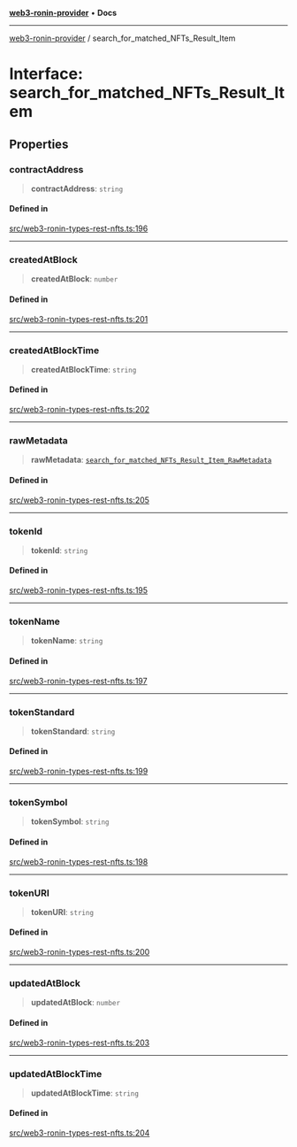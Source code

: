 [**web3-ronin-provider**](../README.md) • **Docs**

***

[web3-ronin-provider](../globals.md) / search\_for\_matched\_NFTs\_Result\_Item

# Interface: search\_for\_matched\_NFTs\_Result\_Item

## Properties

### contractAddress

> **contractAddress**: `string`

#### Defined in

[src/web3-ronin-types-rest-nfts.ts:196](https://github.com/chuacw/web3-ronin-provider/blob/a0101c455e71e221c1f508afff12749e77bf1fd8/src/web3-ronin-types-rest-nfts.ts#L196)

***

### createdAtBlock

> **createdAtBlock**: `number`

#### Defined in

[src/web3-ronin-types-rest-nfts.ts:201](https://github.com/chuacw/web3-ronin-provider/blob/a0101c455e71e221c1f508afff12749e77bf1fd8/src/web3-ronin-types-rest-nfts.ts#L201)

***

### createdAtBlockTime

> **createdAtBlockTime**: `string`

#### Defined in

[src/web3-ronin-types-rest-nfts.ts:202](https://github.com/chuacw/web3-ronin-provider/blob/a0101c455e71e221c1f508afff12749e77bf1fd8/src/web3-ronin-types-rest-nfts.ts#L202)

***

### rawMetadata

> **rawMetadata**: [`search_for_matched_NFTs_Result_Item_RawMetadata`](search_for_matched_NFTs_Result_Item_RawMetadata.md)

#### Defined in

[src/web3-ronin-types-rest-nfts.ts:205](https://github.com/chuacw/web3-ronin-provider/blob/a0101c455e71e221c1f508afff12749e77bf1fd8/src/web3-ronin-types-rest-nfts.ts#L205)

***

### tokenId

> **tokenId**: `string`

#### Defined in

[src/web3-ronin-types-rest-nfts.ts:195](https://github.com/chuacw/web3-ronin-provider/blob/a0101c455e71e221c1f508afff12749e77bf1fd8/src/web3-ronin-types-rest-nfts.ts#L195)

***

### tokenName

> **tokenName**: `string`

#### Defined in

[src/web3-ronin-types-rest-nfts.ts:197](https://github.com/chuacw/web3-ronin-provider/blob/a0101c455e71e221c1f508afff12749e77bf1fd8/src/web3-ronin-types-rest-nfts.ts#L197)

***

### tokenStandard

> **tokenStandard**: `string`

#### Defined in

[src/web3-ronin-types-rest-nfts.ts:199](https://github.com/chuacw/web3-ronin-provider/blob/a0101c455e71e221c1f508afff12749e77bf1fd8/src/web3-ronin-types-rest-nfts.ts#L199)

***

### tokenSymbol

> **tokenSymbol**: `string`

#### Defined in

[src/web3-ronin-types-rest-nfts.ts:198](https://github.com/chuacw/web3-ronin-provider/blob/a0101c455e71e221c1f508afff12749e77bf1fd8/src/web3-ronin-types-rest-nfts.ts#L198)

***

### tokenURI

> **tokenURI**: `string`

#### Defined in

[src/web3-ronin-types-rest-nfts.ts:200](https://github.com/chuacw/web3-ronin-provider/blob/a0101c455e71e221c1f508afff12749e77bf1fd8/src/web3-ronin-types-rest-nfts.ts#L200)

***

### updatedAtBlock

> **updatedAtBlock**: `number`

#### Defined in

[src/web3-ronin-types-rest-nfts.ts:203](https://github.com/chuacw/web3-ronin-provider/blob/a0101c455e71e221c1f508afff12749e77bf1fd8/src/web3-ronin-types-rest-nfts.ts#L203)

***

### updatedAtBlockTime

> **updatedAtBlockTime**: `string`

#### Defined in

[src/web3-ronin-types-rest-nfts.ts:204](https://github.com/chuacw/web3-ronin-provider/blob/a0101c455e71e221c1f508afff12749e77bf1fd8/src/web3-ronin-types-rest-nfts.ts#L204)

